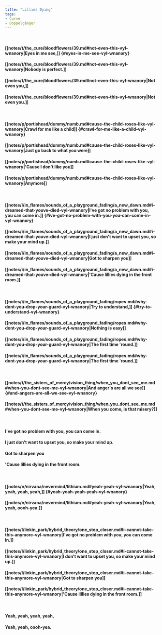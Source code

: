 ```yaml
---
title: "Lillies Dying"
tags:
- Curve
- Doppelgänger
---
```

&nbsp;
#### [[notes/t/the_cure/bloodflowers/39.md#not-even-this-vyl-wnanory|Eyes in me see,]] {#eyes-in-me-see-vyl-wnanory}
#### [[notes/t/the_cure/bloodflowers/39.md#not-even-this-vyl-wnanory|Nobody is perfect.]]
#### [[notes/t/the_cure/bloodflowers/39.md#not-even-this-vyl-wnanory|Not even you,]]
#### [[notes/t/the_cure/bloodflowers/39.md#not-even-this-vyl-wnanory|Not even you.]]
&nbsp;
#### [[notes/p/portishead/dummy/numb.md#cause-the-child-roses-like-vyl-wnanory|Crawl for me like a child]] {#crawl-for-me-like-a-child-vyl-wnanory}
#### [[notes/p/portishead/dummy/numb.md#cause-the-child-roses-like-vyl-wnanory|Just go back to what you were]]
#### [[notes/p/portishead/dummy/numb.md#cause-the-child-roses-like-vyl-wnanory|'Cause I don't like you]]
#### [[notes/p/portishead/dummy/numb.md#cause-the-child-roses-like-vyl-wnanory|Anymore]]
&nbsp;
#### [[notes/i/in_flames/sounds_of_a_playground_fading/a_new_dawn.md#i-dreamed-that-youve-died-vyl-wnanory|I've got no problem with you, you can come in.]] {#ive-got-no-problem-with-you-you-can-come-in-vyl-wnanory}
#### [[notes/i/in_flames/sounds_of_a_playground_fading/a_new_dawn.md#i-dreamed-that-youve-died-vyl-wnanory|I just don't want to upset you, so make your mind up.]]
#### [[notes/i/in_flames/sounds_of_a_playground_fading/a_new_dawn.md#i-dreamed-that-youve-died-vyl-wnanory|Got to sharpen you]]
#### [[notes/i/in_flames/sounds_of_a_playground_fading/a_new_dawn.md#i-dreamed-that-youve-died-vyl-wnanory|'Cause lillies dying in the front room.]]
&nbsp;
#### [[notes/i/in_flames/sounds_of_a_playground_fading/ropes.md#why-dont-you-drop-your-guard-vyl-wnanory|Try to understand,]] {#try-to-understand-vyl-wnanory}
#### [[notes/i/in_flames/sounds_of_a_playground_fading/ropes.md#why-dont-you-drop-your-guard-vyl-wnanory|Nothing is easy]]
#### [[notes/i/in_flames/sounds_of_a_playground_fading/ropes.md#why-dont-you-drop-your-guard-vyl-wnanory|The first time 'round.]]
#### [[notes/i/in_flames/sounds_of_a_playground_fading/ropes.md#why-dont-you-drop-your-guard-vyl-wnanory|The first time 'round.]]
&nbsp;
#### [[notes/t/the_sisters_of_mercy/vision_thing/when_you_dont_see_me.md#when-you-dont-see-me-vyl-wnanory|And anger's are all we see]] {#and-angers-are-all-we-see-vyl-wnanory}
#### [[notes/t/the_sisters_of_mercy/vision_thing/when_you_dont_see_me.md#when-you-dont-see-me-vyl-wnanory|When you come, is that misery?]]
&nbsp;
#### I've got no problem with you, you can come in.
#### I just don't want to upset you, so make your mind up.
#### Got to sharpen you
#### 'Cause lillies dying in the front room.
&nbsp;
#### [[notes/n/nirvana/nevermind/lithium.md#yeah-yeah-vyl-wnanory|Yeah, yeah, yeah, yeah,]] {#yeah-yeah-yeah-yeah-vyl-wnanory}
#### [[notes/n/nirvana/nevermind/lithium.md#yeah-yeah-vyl-wnanory|Yeah, yeah, oooh-yea.]]
&nbsp;
#### [[notes/l/linkin_park/hybrid_theory/one_step_closer.md#i-cannot-take-this-anymore-vyl-wnanory|I've got no problem with you, you can come in.]]
#### [[notes/l/linkin_park/hybrid_theory/one_step_closer.md#i-cannot-take-this-anymore-vyl-wnanory|I don't want to upset you, so make your mind up.]]
#### [[notes/l/linkin_park/hybrid_theory/one_step_closer.md#i-cannot-take-this-anymore-vyl-wnanory|Got to sharpen you]]
#### [[notes/l/linkin_park/hybrid_theory/one_step_closer.md#i-cannot-take-this-anymore-vyl-wnanory|'Cause lillies dying in the front room.]]
&nbsp;
#### Yeah, yeah, yeah, yeah,
#### Yeah, yeah, oooh-yea.
